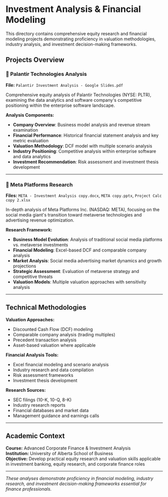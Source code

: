 # Investment Analysis & Financial Modeling

This directory contains comprehensive equity research and financial modeling projects demonstrating proficiency in valuation methodologies, industry analysis, and investment decision-making frameworks.

## Projects Overview

### 🏢 Palantir Technologies Analysis
**File:** `Palantir Investment Analysis - Google Slides.pdf`

Comprehensive equity analysis of Palantir Technologies (NYSE: PLTR), examining the data analytics and software company's competitive positioning within the enterprise software landscape.

**Analysis Components:**
- **Company Overview**: Business model analysis and revenue stream examination
- **Financial Performance**: Historical financial statement analysis and key metric evaluation
- **Valuation Methodology**: DCF model with multiple scenario analysis
- **Industry Positioning**: Competitive analysis within enterprise software and data analytics
- **Investment Recommendation**: Risk assessment and investment thesis development

---

### 📱 Meta Platforms Research  
**Files:** `META - Investment Analysis copy.docx`, `META copy.pptx`, `Project Calc copy 2.xlsx`

In-depth analysis of Meta Platforms Inc. (NASDAQ: META), focusing on the social media giant's transition toward metaverse technologies and advertising revenue optimization.

**Research Framework:**
- **Business Model Evolution**: Analysis of traditional social media platforms vs. metaverse investments
- **Financial Modeling**: Excel-based DCF and comparable company analysis
- **Market Analysis**: Social media advertising market dynamics and growth projections
- **Strategic Assessment**: Evaluation of metaverse strategy and competitive threats
- **Valuation Models**: Multiple valuation approaches with sensitivity analysis

---

## Technical Methodologies

**Valuation Approaches:**
- Discounted Cash Flow (DCF) modeling
- Comparable company analysis (trading multiples)
- Precedent transaction analysis
- Asset-based valuation where applicable

**Financial Analysis Tools:**
- Excel financial modeling and scenario analysis
- Industry research and data compilation
- Risk assessment frameworks
- Investment thesis development

**Research Sources:**
- SEC filings (10-K, 10-Q, 8-K)
- Industry research reports
- Financial databases and market data
- Management guidance and earnings calls

---

## Academic Context

**Course:** Advanced Corporate Finance & Investment Analysis  
**Institution:** University of Alberta School of Business  
**Objective:** Develop practical equity research and valuation skills applicable in investment banking, equity research, and corporate finance roles

---

*These analyses demonstrate proficiency in financial modeling, industry research, and investment decision-making frameworks essential for finance professionals.*